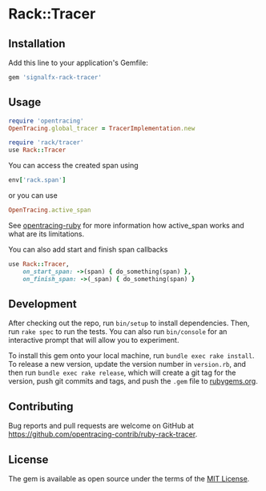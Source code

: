 # Rack::Tracer

## Installation

Add this line to your application's Gemfile:

```ruby
gem 'signalfx-rack-tracer'
```

## Usage

```ruby
require 'opentracing'
OpenTracing.global_tracer = TracerImplementation.new

require 'rack/tracer'
use Rack::Tracer
```

You can access the created span using
```ruby
env['rack.span']
```

or you can use
```ruby
OpenTracing.active_span
```
See [opentracing-ruby](https://github.com/opentracing/opentracing-ruby) for more information how active_span works and what are its limitations.

You can also add start and finish span callbacks
```ruby
use Rack::Tracer,
    on_start_span: ->(span) { do_something(span) },
    on_finish_span: ->(_span) { do_something(span) }
```

## Development

After checking out the repo, run `bin/setup` to install dependencies. Then, run `rake spec` to run the tests. You can also run `bin/console` for an interactive prompt that will allow you to experiment.

To install this gem onto your local machine, run `bundle exec rake install`. To release a new version, update the version number in `version.rb`, and then run `bundle exec rake release`, which will create a git tag for the version, push git commits and tags, and push the `.gem` file to [rubygems.org](https://rubygems.org).

## Contributing

Bug reports and pull requests are welcome on GitHub at https://github.com/opentracing-contrib/ruby-rack-tracer.


## License

The gem is available as open source under the terms of the [MIT License](http://opensource.org/licenses/MIT).
